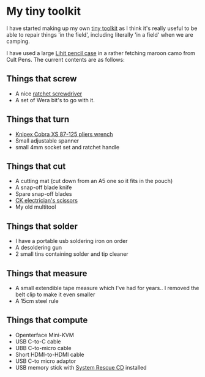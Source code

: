 # My tiny toolkit

I have started making up my own [tiny toolkit](https://tinytoolk.it/) as I think it's really useful to be able to repair things 'in the field', including literally 'in a field' when we are camping.

I have used a large [Lihit pencil case](https://cultpens.com/products/lihit-lab-triple-pen-case) in a rather fetching maroon camo from Cult Pens.  The current contents are as follows:

## Things that screw

- A nice [ratchet screwdriver](https://tinytoolk.it/tools/wera-838-ra-s/)
- A set of Wera bit's to go with it.

## Things that turn

- [Knipex Cobra XS 87-125 pliers wrench](https://tinytoolk.it/tools/knipex-cobra/)
- Small adjustable spanner
- small 4mm socket set and ratchet handle

## Things that cut

- A cutting mat (cut down from an A5 one so it fits in the pouch)
- A snap-off blade knife
- Spare snap-off blades
- [CK electrician's scissors](https://www.primetools.co.uk/product/ck-492001-heavy-duty-electricians-scissors-140mm-soft-cable-tape-ties/)
- My old multitool

## Things that solder

- I have a portable usb soldering iron on order
- A desoldering gun
- 2 small tins containing solder and tip cleaner

## Things that measure

- A small extendible tape measure which I've had for years.. I removed the belt clip to make it even smaller
- A 15cm steel rule

## Things that compute

- Openterface Mini-KVM
- USB C-to-C cable
- UBB C-to-micro cable
- Short HDMI-to-HDMI cable
- USB C-to micro adaptor
- USB memory stick with [System Rescue CD](https://www.system-rescue.org/) installed
